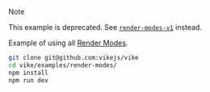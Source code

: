 > [!NOTE]
> This example is deprecated. See [`render-modes-v1`](../render-modes-v1/) instead.

Example of using all [Render Modes](https://vike.dev/render-modes).

```bash
git clone git@github.com:vikejs/vike
cd vike/examples/render-modes/
npm install
npm run dev
```
